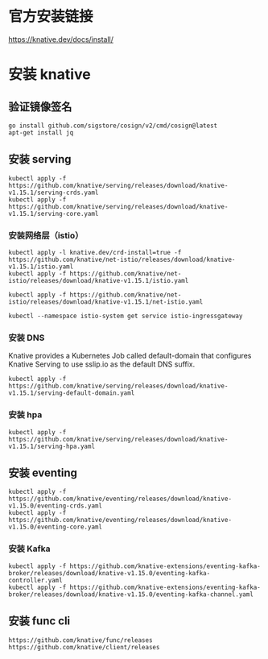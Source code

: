 # 官方安装链接
https://knative.dev/docs/install/


# 安装 knative
## 验证镜像签名
```shell
go install github.com/sigstore/cosign/v2/cmd/cosign@latest
apt-get install jq
```


## 安装 serving
```shell
kubectl apply -f https://github.com/knative/serving/releases/download/knative-v1.15.1/serving-crds.yaml
kubectl apply -f https://github.com/knative/serving/releases/download/knative-v1.15.1/serving-core.yaml
```


### 安装网络层（istio）
```shell
kubectl apply -l knative.dev/crd-install=true -f https://github.com/knative/net-istio/releases/download/knative-v1.15.1/istio.yaml
kubectl apply -f https://github.com/knative/net-istio/releases/download/knative-v1.15.1/istio.yaml

kubectl apply -f https://github.com/knative/net-istio/releases/download/knative-v1.15.1/net-istio.yaml

kubectl --namespace istio-system get service istio-ingressgateway
```


### 安装 DNS
Knative provides a Kubernetes Job called default-domain that configures Knative Serving to use sslip.io as the default DNS suffix.

```shell
kubectl apply -f https://github.com/knative/serving/releases/download/knative-v1.15.1/serving-default-domain.yaml
```

### 安装 hpa
```shell
kubectl apply -f https://github.com/knative/serving/releases/download/knative-v1.15.1/serving-hpa.yaml
```


## 安装 eventing
```shell
kubectl apply -f https://github.com/knative/eventing/releases/download/knative-v1.15.0/eventing-crds.yaml
kubectl apply -f https://github.com/knative/eventing/releases/download/knative-v1.15.0/eventing-core.yaml
```


### 安装 Kafka
```shell
kubectl apply -f https://github.com/knative-extensions/eventing-kafka-broker/releases/download/knative-v1.15.0/eventing-kafka-controller.yaml
kubectl apply -f https://github.com/knative-extensions/eventing-kafka-broker/releases/download/knative-v1.15.0/eventing-kafka-channel.yaml

```


## 安装 func cli
```shell
https://github.com/knative/func/releases
https://github.com/knative/client/releases

```